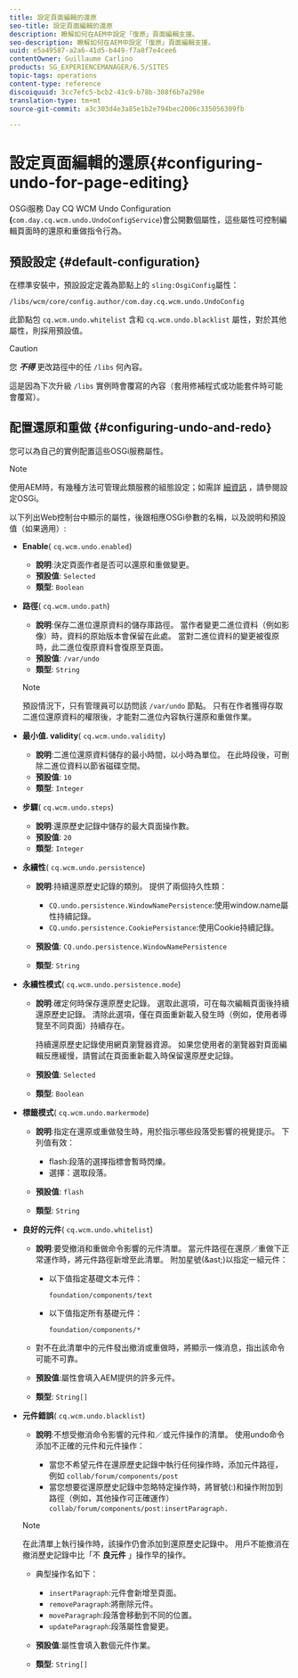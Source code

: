 ```yaml
---
title: 設定頁面編輯的還原
seo-title: 設定頁面編輯的還原
description: 瞭解如何在AEM中設定「復原」頁面編輯支援。
seo-description: 瞭解如何在AEM中設定「復原」頁面編輯支援。
uuid: e5a49587-a2a6-41d5-b449-f7a8f7e4cee6
contentOwner: Guillaume Carlino
products: SG_EXPERIENCEMANAGER/6.5/SITES
topic-tags: operations
content-type: reference
discoiquuid: 3cc7efc5-bcb2-41c9-b78b-308f6b7a298e
translation-type: tm+mt
source-git-commit: a3c303d4e3a85e1b2e794bec2006c335056309fb

---
```



# 設定頁面編輯的還原{#configuring-undo-for-page-editing}

OSGi服務 [](/help/sites-deploying/configuring-osgi.md) Day CQ WCM Undo Configuration **(**`com.day.cq.wcm.undo.UndoConfigService`)會公開數個屬性，這些屬性可控制編輯頁面時的還原和重做指令行為。

## 預設設定 {#default-configuration}

在標準安裝中，預設設定定義為節點上的 `sling:OsgiConfig`屬性：

`/libs/wcm/core/config.author/com.day.cq.wcm.undo.UndoConfig`

此節點包 `cq.wcm.undo.whitelist` 含和 `cq.wcm.undo.blacklist` 屬性，對於其他屬性，則採用預設值。

>[!CAUTION]
>
>您 ***不得*** 更改路徑中的任 `/libs` 何內容。
>
>這是因為下次升級 `/libs` 實例時會覆寫的內容（套用修補程式或功能套件時可能會覆寫）。

## 配置還原和重做 {#configuring-undo-and-redo}

您可以為自己的實例配置這些OSGi服務屬性。

>[!NOTE]
>
>使用AEM時，有幾種方法可管理此類服務的組態設定；如需詳 [細資訊](/help/sites-deploying/configuring-osgi.md) ，請參閱設定OSGi。

以下列出Web控制台中顯示的屬性，後跟相應OSGi參數的名稱，以及說明和預設值（如果適用）:

* **Enable**( `cq.wcm.undo.enabled`)

   * **說明**:決定頁面作者是否可以還原和重做變更。
   * **預設值**: `Selected`
   * **類型**: `Boolean`

* **路徑**( `cq.wcm.undo.path`)

   * **說明**:保存二進位還原資料的儲存庫路徑。 當作者變更二進位資料（例如影像）時，資料的原始版本會保留在此處。 當對二進位資料的變更被復原時，此二進位復原資料會復原至頁面。
   * **預設值**: `/var/undo`
   * **類型**: `String`
   >[!NOTE]
   >
   >預設情況下，只有管理員可以訪問該 `/var/undo` 節點。 只有在作者獲得存取二進位還原資料的權限後，才能對二進位內容執行還原和重做作業。

* **最小值. validity**( `cq.wcm.undo.validity`)

   * **說明**:二進位還原資料儲存的最小時間，以小時為單位。 在此時段後，可刪除二進位資料以節省磁碟空間。
   * **預設值**: `10`
   * **類型**: `Integer`

* **步驟**( `cq.wcm.undo.steps`)

   * **說明**:還原歷史記錄中儲存的最大頁面操作數。
   * **預設值**: `20`
   * **類型**: `Integer`

* **永續性**( `cq.wcm.undo.persistence`)

   * **說明**:持續還原歷史記錄的類別。 提供了兩個持久性類：

      * `CQ.undo.persistence.WindowNamePersistence`:使用window.name屬性持續記錄。
      * `CQ.undo.persistence.CookiePersistance`:使用Cookie持續記錄。
   * **預設值**: `CQ.undo.persistence.WindowNamePersistence`
   * **類型**: `String`


* **永續性模式**( `cq.wcm.undo.persistence.mode`)

   * **說明**:確定何時保存還原歷史記錄。 選取此選項，可在每次編輯頁面後持續還原歷史記錄。 清除此選項，僅在頁面重新載入發生時（例如，使用者導覽至不同頁面）持續存在。

      持續還原歷史記錄使用網頁瀏覽器資源。 如果您使用者的瀏覽器對頁面編輯反應緩慢，請嘗試在頁面重新載入時保留還原歷史記錄。

   * **預設值**: `Selected`
   * **類型**: `Boolean`

* **標籤模式**( `cq.wcm.undo.markermode`)

   * **說明**:指定在還原或重做發生時，用於指示哪些段落受影響的視覺提示。 下列值有效：

      * flash:段落的選擇指標會暫時閃爍。
      * 選擇：選取段落。
   * **預設值**: `flash`
   * **類型**: `String`


* **良好的元件**( `cq.wcm.undo.whitelist`)

   * **說明**:要受撤消和重做命令影響的元件清單。 當元件路徑在還原／重做下正常運作時，將元件路徑新增至此清單。 附加星號(&amp;ast;)以指定一組元件：

      * 以下值指定基礎文本元件：

         `foundation/components/text`

      * 以下值指定所有基礎元件：

         `foundation/components/*`
   * 對不在此清單中的元件發出撤消或重做時，將顯示一條消息，指出該命令可能不可靠。

   * **預設值**:屬性會填入AEM提供的許多元件。
   * **類型**: `String[]`


* **元件錯誤**( `cq.wcm.undo.blacklist`)

   * **說明**:不想受撤消命令影響的元件和／或元件操作的清單。 使用undo命令添加不正確的元件和元件操作：

      * 當您不希望元件在還原歷史記錄中執行任何操作時，添加元件路徑，例如 `collab/forum/components/post`
      * 當您想要從還原歷史記錄中忽略特定操作時，將冒號(:)和操作附加到路徑（例如，其他操作可正確運作） `collab/forum/components/post:insertParagraph.`
   >[!NOTE]
   >
   >在此清單上執行操作時，該操作仍會添加到還原歷史記錄中。 用戶不能撤消在撤消歷史記錄中比「不 **良元件** 」操作早的操作。

   * 典型操作名如下：

      * `insertParagraph`:元件會新增至頁面。
      * `removeParagraph`:將刪除元件。
      * `moveParagraph`:段落會移動到不同的位置。
      * `updateParagraph`:段落屬性會變更。
   * **預設值**:屬性會填入數個元件作業。
   * **類型**: `String[]`




